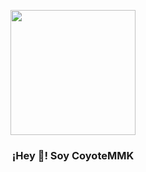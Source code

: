 <p align="center" width="300">
   <img align="center" width="200" src="" />
   <h3 align="center">¡Hey 👋! Soy CoyoteMMK </h3>
</p>
